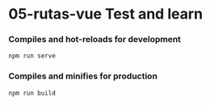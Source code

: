 # 05-rutas-vue Test and learn


### Compiles and hot-reloads for development
```
npm run serve
```

### Compiles and minifies for production
```
npm run build
```
